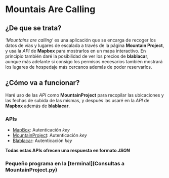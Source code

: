 # Mountais Are Calling

## ¿De que se trata?
_'Mountains are calling'_ es una aplicación que se encarga de recoger los datos de vías y lugares de escalada a través de la página **Mountain Project**, y usa la *API* de **Mapbox** para mostrarlos en un mapa interactivo. En principio también daré la posibilidad de ver los precios de **blablacar**, aunque más adelante si consigo los permisos necesarios también mostrará los lugares de hospedaje más cercanos además de poder reservarlos. 

## ¿Cómo va a funcionar?
Haré uso de las *API* como **MountainProject** para recopilar las ubicaciones y las fechas de subida de las mismas, y después las usaré en la *API* de **Mapbox** además de **blablacar**.

### APIs
- [MapBox](https://docs.mapbox.com/api/): Autenticación *key*
- [MountainProject](https://www.mountainproject.com/data): Autenticación *key*
- [Blablacar](https://dev.blablacar.com/docs/versions/1.0): Autenticación *key*

**Todas estas APIs ofrecen una respuesta en formato *JSON***
### Pequeño programa en la [terminal](Consultas a MountainProject.py)
